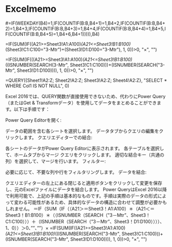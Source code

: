 # Excelmemo
#=IF(WEEKDAY(B4)=1,IF(COUNTIF(B:B,B4+1)=1,B4+2,IF(COUNTIF(B:B,B4+2)=1,B4+3,IF(COUNTIF(B:B,B4+3)=1,B4+4,IF(COUNTIF(B:B,B4+4)=1,B4+5,IF(COUNTIF(B:B,B4+5)=1,B4+6,B4+1))))),B4)

=IF(SUM(IF((A21>=Sheet3!A1:A100)*(A21<=Sheet3!B1:B100)*(Sheet3!C1:C100="3-Mtr")+(Sheet3!D1:D100="3-Mtr"), 1, 0))>0, "×", "")

=IF(SUM(IF(((A21>=Sheet3!A1:A100)*(A21<=Sheet3!B1:B100)*((ISNUMBER(SEARCH(3-Mtr", Sheet3!C1:C100)))+(ISNUMBER(SEARCH("3-Mtr", Sheet3!D1:D100)))), 1, 0))>0, "×", "")

=QUERY({Sheet1!A2:Z; Sheet2!A2:Z; Sheet3!A2:Z; Sheet4!A2:Z}, "SELECT * WHERE Col1 IS NOT NULL", 0)

Excel 2016では、QUERY関数が直接使用できないため、代わりにPower Query（またはGet & Transformデータ）を使用してデータをまとめることができます。以下は手順です：

Power Query Editorを開く:

データの範囲を含む各シートを選択します。
データタブからクエリの編集をクリックします。
クエリエディターでの結合:

各シートのデータがPower Query Editorに表示されます。
各テーブルを選択して、ホームタブからマージ クエリをクリックします。
適切な結合キー（共通の列）を選択して、マージを行います。
フィルター:

必要に応じて、不要な列や行をフィルタリングします。
データを結合:

クエリエディターの左上にある閉じると適用ボタンをクリックして変更を保存し、元のExcelファイルにデータを結合します。
Power QueryはExcel 2016以降で利用可能で、上記の手順は基本的なものです。手順は実際のデータの形式によって変わる可能性があるため、具体的なデータの構造に合わせて調整が必要かもしれません。
＝IF（SUM（IF（（A21＞＝Sheet3！A1:A100）＊（A21＜＝Sheet3！B1:B100）＊（（ISNUMBER（SEARCH（”3－Mtr”、Sheet3！C1:C100）））＋（ISNUMBER（SEARCH（”3－Mtr”、Sheet3！D1:D100））））、1、0））＞0、””、””）×
=IF(SUM(IF((A21>=Sheet3!A1:A100)*(A21<=Sheet3!B1:B100)*((ISNUMBER(SEARCH("3-Mtr", Sheet3!C1:C100)))+(ISNUMBER(SEARCH("3-Mtr", Sheet3!D1:D100)))), 1, 0))>0, "×", "")
